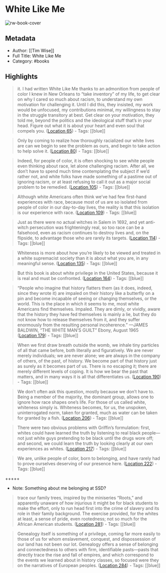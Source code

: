 # White Like Me

![rw-book-cover](https://images-na.ssl-images-amazon.com/images/I/41PHsxecZ1L._SL200_.jpg)

## Metadata
- Author: [[Tim Wise]]
- Full Title: White Like Me
- Category: #books

## Highlights

> it. I had written White Like Me thanks to an admonition from people of color I knew in New Orleans to “take inventory” of my life, to get clear on why I cared so much about racism, to understand my own motivation for challenging it. Until I did this, they insisted, my work would be unfocused, my contributions minimal, my willingness to stay in the struggle transitory at best. Get clear on your motivation, they told me, beyond the politics and the ideological stuff that’s in your head. Figure out what it is about your heart and even soul that compels you. ([Location 65](https://readwise.io/to_kindle?action=open&asin=B005LXC9PU&location=65))
    - Tags: [[blue]] 


> Only by coming to realize how thoroughly racialized our white lives are can we begin to see the problem as ours, and begin to take action to help solve it. ([Location 80](https://readwise.io/to_kindle?action=open&asin=B005LXC9PU&location=80))
    - Tags: [[blue]] 


> Indeed, for people of color, it is often shocking to see white people even thinking about race, let alone challenging racism. After all, we don’t have to spend much time contemplating the subject if we’d rather not, and white folks have made something of a pastime out of ignoring racism, or at least refusing to call it out as a major social problem to be remedied. ([Location 105](https://readwise.io/to_kindle?action=open&asin=B005LXC9PU&location=105))
    - Tags: [[blue]] 


> Although white Americans often think we’ve had few first-hand experiences with race, because most of us are so isolated from people of color in our day-to-day lives, the reality is that this isolation is our experience with race. ([Location 109](https://readwise.io/to_kindle?action=open&asin=B005LXC9PU&location=109))
    - Tags: [[blue]] 


> Just as there were no actual witches in Salem in 1692, and yet anti-witch persecution was frighteningly real, so too race can be a falsehood, even as racism continues to destroy lives and, on the flipside, to advantage those who are rarely its targets. ([Location 114](https://readwise.io/to_kindle?action=open&asin=B005LXC9PU&location=114))
    - Tags: [[blue]] 


> Whiteness is more about how you’re likely to be viewed and treated in a white supremacist society than it is about what you are, in any meaningful sense. ([Location 135](https://readwise.io/to_kindle?action=open&asin=B005LXC9PU&location=135))
    - Tags: [[blue]] 


> But this book is about white privilege in the United States, because it is real and must be confronted. ([Location 164](https://readwise.io/to_kindle?action=open&asin=B005LXC9PU&location=164))
    - Tags: [[blue]] 


> “People who imagine that history flatters them (as it does, indeed, since they wrote it) are impaled on their history like a butterfly on a pin and become incapable of seeing or changing themselves, or the world. This is the place in which it seems to me, most white Americans find themselves. Impaled. They are dimly, or vividly, aware that the history they have fed themselves is mainly a lie, but they do not know how to release themselves from it, and they suffer enormously from the resulting personal incoherence.” —JAMES BALDWIN, “THE WHITE MAN’S GUILT” Ebony, August 1965 ([Location 179](https://readwise.io/to_kindle?action=open&asin=B005LXC9PU&location=179))
    - Tags: [[blue]] 


> When we first draw breath outside the womb, we inhale tiny particles of all that came before, both literally and figuratively. We are never merely individuals; we are never alone; we are always in the company of others, of the past, of history. We become part of that history just as surely as it becomes part of us. There is no escaping it; there are merely different levels of coping. It is how we bear the past that matters, and in many ways it is all that differentiates us. ([Location 190](https://readwise.io/to_kindle?action=open&asin=B005LXC9PU&location=190))
    - Tags: [[blue]] 


> We don’t often ask this question, mostly because we don’t have to. Being a member of the majority, the dominant group, allows one to ignore how race shapes one’s life. For those of us called white, whiteness simply is. Whiteness becomes, for us, the unspoken, uninterrogated norm, taken for granted, much as water can be taken for granted by a fish. ([Location 206](https://readwise.io/to_kindle?action=open&asin=B005LXC9PU&location=206))
    - Tags: [[blue]] 


> There were two obvious problems with Griffin’s formulation: first, whites could have learned the truth by listening to real black people—not just white guys pretending to be black until the drugs wore off; and second, we could learn the truth by looking clearly at our own experiences as whites. ([Location 217](https://readwise.io/to_kindle?action=open&asin=B005LXC9PU&location=217))
    - Tags: [[blue]] 


> We are, unlike people of color, born to belonging, and have rarely had to prove ourselves deserving of our presence here. ([Location 222](https://readwise.io/to_kindle?action=open&asin=B005LXC9PU&location=222))
    - Tags: [[blue]] 


+++++ 
- Note: Something about me belonging at SSD?


> trace our family trees, inspired by the miniseries “Roots,” and apparently unaware of how injurious it might be for black students to make the effort, only to run head first into the crime of slavery and its role in their family background. The exercise provided, for the whites at least, a sense of pride, even rootedness; not so much for the African American students. ([Location 281](https://readwise.io/to_kindle?action=open&asin=B005LXC9PU&location=281))
    - Tags: [[blue]] 


> Genealogy itself is something of a privilege, coming far more easily to those of us for whom enslavement, conquest, and dispossession of our land has not been our lot. Genealogy offers a sense of belonging and connectedness to others with firm, identifiable pasts—pasts that directly trace the rise and fall of empires, and which correspond to the events we learned about in history classes, so focused were they on the narratives of European peoples. ([Location 284](https://readwise.io/to_kindle?action=open&asin=B005LXC9PU&location=284))
    - Tags: [[blue]] 

